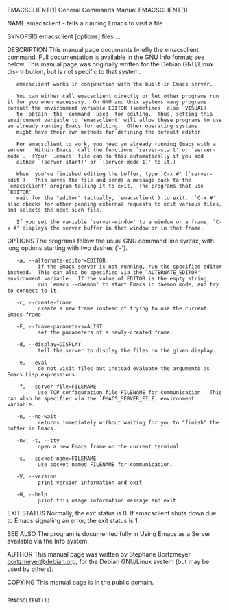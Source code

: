 EMACSCLIENT(1)                                                                             General Commands Manual                                                                             EMACSCLIENT(1)



NAME
       emacsclient - tells a running Emacs to visit a file

SYNOPSIS
       emacsclient [options] files ...

DESCRIPTION
       This manual page documents briefly the emacsclient command.  Full documentation is available in the GNU Info format; see below.  This manual page was originally written for the Debian GNU/Linux dis-
       tribution, but is not specific to that system.

       emacsclient works in conjunction with the built-in Emacs server.

       You can either call emacsclient directly or let other programs run it for you when necessary.  On GNU and Unix systems many programs consult the environment variable EDITOR (sometimes  also  VISUAL)
       to  obtain  the  command  used  for editing.  Thus, setting this environment variable to 'emacsclient' will allow these programs to use an already running Emacs for editing.  Other operating systems
       might have their own methods for defining the default editor.

       For emacsclient to work, you need an already running Emacs with a server.  Within Emacs, call the functions `server-start' or `server-mode'.  (Your `.emacs' file can do this automatically if you add
       either `(server-start)' or `(server-mode 1)' to it.)

       When  you've finished editing the buffer, type `C-x #' (`server-edit').  This saves the file and sends a message back to the `emacsclient' program telling it to exit.  The programs that use `EDITOR'
       wait for the "editor" (actually, `emacsclient') to exit.  `C-x #' also checks for other pending external requests to edit various files, and selects the next such file.

       If you set the variable `server-window' to a window or a frame, `C-x #' displays the server buffer in that window or in that frame.


OPTIONS
       The programs follow the usual GNU command line syntax, with long options starting with two dashes (`-').

       -a, --alternate-editor=EDITOR
              if the Emacs server is not running, run the specified editor instead.  This can also be specified via the `ALTERNATE_EDITOR' environment variable.  If the value of EDITOR is the empty string,
              run `emacs --daemon' to start Emacs in daemon mode, and try to connect to it.

       -c, --create-frame
              create a new frame instead of trying to use the current Emacs frame

       -F, --frame-parameters=ALIST
              set the parameters of a newly-created frame.

       -d, --display=DISPLAY
              tell the server to display the files on the given display.

       -e, --eval
              do not visit files but instead evaluate the arguments as Emacs Lisp expressions.

       -f, --server-file=FILENAME
              use TCP configuration file FILENAME for communication.  This can also be specified via the `EMACS_SERVER_FILE' environment variable.

       -n, --no-wait
              returns immediately without waiting for you to "finish" the buffer in Emacs.

       -nw, -t, --tty
              open a new Emacs frame on the current terminal

       -s, --socket-name=FILENAME
              use socket named FILENAME for communication.

       -V, --version
              print version information and exit

       -H, --help
              print this usage information message and exit

EXIT STATUS
       Normally, the exit status is 0.  If emacsclient shuts down due to Emacs signaling an error, the exit status is 1.

SEE ALSO
       The program is documented fully in Using Emacs as a Server available via the Info system.

AUTHOR
       This manual page was written by Stephane Bortzmeyer <bortzmeyer@debian.org>, for the Debian GNU/Linux system (but may be used by others).

COPYING
       This manual page is in the public domain.




                                                                                                                                                                                               EMACSCLIENT(1)
